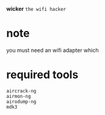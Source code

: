   **wicker**
`the wifi hacker`

# note
you must need an wifi adapter which 

# required tools
```
aircrack-ng
airmon-ng
airodump-ng
mdk3
```
